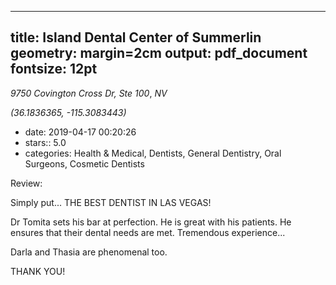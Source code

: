 
---
title: Island Dental Center of Summerlin
geometry: margin=2cm
output: pdf_document
fontsize: 12pt
---

_9750 Covington Cross Dr, Ste 100_, _NV_

*(36.1836365, -115.3083443)*

- date: 2019-04-17 00:20:26
- stars:: 5.0
-  categories: Health & Medical, Dentists, General Dentistry, Oral Surgeons, Cosmetic Dentists

Review:

Simply put... THE BEST DENTIST IN LAS VEGAS!

Dr Tomita sets his bar at perfection.  He is great with his patients.  He ensures that their dental needs are met.   Tremendous experience...

Darla and Thasia are phenomenal too.  

THANK YOU!

